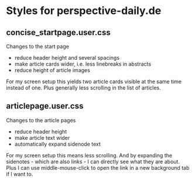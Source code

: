 # Styles for perspective-daily.de

## concise_startpage.user.css

Changes to the start page

* reduce header height and several spacings
* make article cards wider, i.e. less linebreaks in abstracts
* reduce height of article images

For my screen setup this yields two article cards visible at the same time instead of one. Plus generally less scrolling
in the list of articles.

## articlepage.user.css

Changes to the article pages

* reduce header height
* make article text wider
* automatically expand sidenode text

For my screen setup this means less scrolling. And by expanding the sidenotes - which are also links - I can directly
see what they are about. Plus I can use middle-mouse-click to open the link in a new background tab if I want to.
